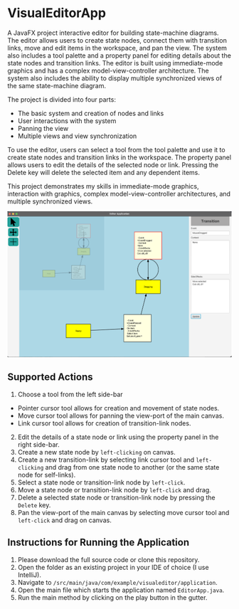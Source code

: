 # VisualEditorApp
A JavaFX project interactive editor for building state-machine diagrams. The editor allows users to create state nodes, connect them with transition links, move and edit items in the workspace, and pan the view. The system also includes a tool palette and a property panel for editing details about the state nodes and transition links. 
The editor is built using immediate-mode graphics and has a complex model-view-controller architecture. The system also includes the ability to display multiple synchronized views of the same state-machine diagram.

The project is divided into four parts:

* The basic system and creation of nodes and links
* User interactions with the system
* Panning the view
* Multiple views and view synchronization

To use the editor, users can select a tool from the tool palette and use it to create state nodes and transition links in the workspace. The property panel allows users to edit the details of the selected node or link. Pressing the Delete key will delete the selected item and any dependent items.

This project demonstrates my skills in immediate-mode graphics, interaction with graphics, complex model-view-controller architectures, and multiple synchronized views.

![Screenshot](images/img1.png)

## Supported Actions
1) Choose a tool from the left side-bar
  * Pointer cursor tool allows for creation and movement of state nodes.
  * Move cursor tool allows for panning the view-port of the main canvas.
  * Link cursor tool allows for creation of transition-link nodes.
2) Edit the details of a state node or link using the property panel in the right side-bar.
3) Create a new state node by `left-clicking` on canvas.
4) Create a new transition-link by selecting link cursor tool and `left-clicking` and drag from one state node to another (or the same state node for self-links).
4) Select a state node or transition-link node by `left-click`.
5) Move a state node or transition-link node by `left-click` and drag.
6) Delete a selected state node or transition-link node by pressing the `Delete` key.
7) Pan the view-port of the main canvas by selecting move cursor tool and `left-click` and drag on canvas. 


## Instructions for Running the Application
1. Please download the full source code or clone this repository.
2. Open the folder as an existing project in your IDE of choice (I use IntelliJ).
3. Navigate to `/src/main/java/com/example/visualeditor/application`.
4. Open the main file which starts the application named `EditorApp.java`.
5. Run the main method by clicking on the play button in the gutter.
